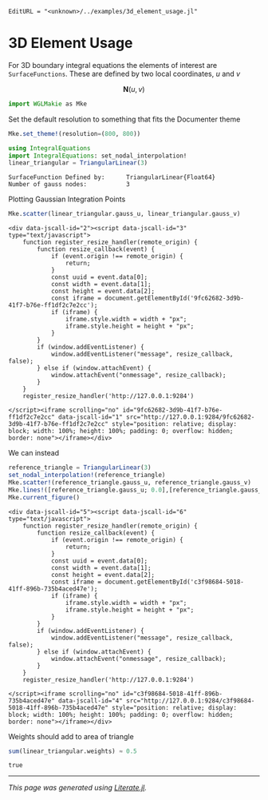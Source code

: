 ```@meta
EditURL = "<unknown>/../examples/3d_element_usage.jl"
```

# 3D Element Usage
For 3D boundary integral equations the elements of interest are `SurfaceFunctions`.
These are defined by two local coordinates, $u$ and $v$
```math
  \mathbf{N}(u,v)
```

````julia
import WGLMakie as Mke
````

Set the default resolution to something that fits the Documenter theme

````julia
Mke.set_theme!(resolution=(800, 800))

using IntegralEquations
import IntegralEquations: set_nodal_interpolation!
linear_triangular = TriangularLinear(3)
````

````
SurfaceFunction Defined by:    	 TriangularLinear{Float64}
Number of gauss nodes:         	 3

````

Plotting Gaussian Integration Points

````julia
Mke.scatter(linear_triangular.gauss_u, linear_triangular.gauss_v)
````

```@raw html
<div data-jscall-id="2"><script data-jscall-id="3" type="text/javascript">
    function register_resize_handler(remote_origin) {
        function resize_callback(event) {
            if (event.origin !== remote_origin) {
                return;
            }
            const uuid = event.data[0];
            const width = event.data[1];
            const height = event.data[2];
            const iframe = document.getElementById('9fc62682-3d9b-41f7-b76e-ff1df2c7e2cc');
            if (iframe) {
                iframe.style.width = width + "px";
                iframe.style.height = height + "px";
            }
        }
        if (window.addEventListener) {
            window.addEventListener("message", resize_callback, false);
        } else if (window.attachEvent) {
            window.attachEvent("onmessage", resize_callback);
        }
    }
    register_resize_handler('http://127.0.0.1:9284')

</script><iframe scrolling="no" id="9fc62682-3d9b-41f7-b76e-ff1df2c7e2cc" data-jscall-id="1" src="http://127.0.0.1:9284/9fc62682-3d9b-41f7-b76e-ff1df2c7e2cc" style="position: relative; display: block; width: 100%; height: 100%; padding: 0; overflow: hidden; border: none"></iframe></div>

```

We can instead

````julia
reference_triangle = TriangularLinear(3)
set_nodal_interpolation!(reference_triangle)
Mke.scatter!(reference_triangle.gauss_u, reference_triangle.gauss_v)
Mke.lines!([reference_triangle.gauss_u; 0.0],[reference_triangle.gauss_v; 0.0])
Mke.current_figure()
````

```@raw html
<div data-jscall-id="5"><script data-jscall-id="6" type="text/javascript">
    function register_resize_handler(remote_origin) {
        function resize_callback(event) {
            if (event.origin !== remote_origin) {
                return;
            }
            const uuid = event.data[0];
            const width = event.data[1];
            const height = event.data[2];
            const iframe = document.getElementById('c3f98684-5018-41ff-896b-735b4aced47e');
            if (iframe) {
                iframe.style.width = width + "px";
                iframe.style.height = height + "px";
            }
        }
        if (window.addEventListener) {
            window.addEventListener("message", resize_callback, false);
        } else if (window.attachEvent) {
            window.attachEvent("onmessage", resize_callback);
        }
    }
    register_resize_handler('http://127.0.0.1:9284')

</script><iframe scrolling="no" id="c3f98684-5018-41ff-896b-735b4aced47e" data-jscall-id="4" src="http://127.0.0.1:9284/c3f98684-5018-41ff-896b-735b4aced47e" style="position: relative; display: block; width: 100%; height: 100%; padding: 0; overflow: hidden; border: none"></iframe></div>

```

Weights should add to area of triangle

````julia
sum(linear_triangular.weights) ≈ 0.5
````

````
true
````

---

*This page was generated using [Literate.jl](https://github.com/fredrikekre/Literate.jl).*

